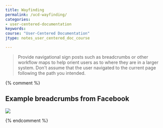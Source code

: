 ```yaml
---
title: Wayfinding
permalink: /ucd-wayfinding/
categories:
- user-centered-documentation
keywords:
course: "User-Centered Documentation"
jtype: notes_user_centered_doc_course

---
```


> Provide navigational sign posts such as breadcrumbs or other workflow maps to help
orient users as to where they are in a larger system. Don't assume that the user navigated to the current page following the path you intended.

{% comment %}
## Example breadcrumbs from Facebook

<a href="https://developers.facebook.com/docs/accountkit/countrycodes"><img src="/user_centered_doc/media/rasters/facebookbreadcrumbs.png"/></a>

{% endcomment %}